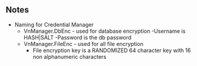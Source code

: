 ## Notes

- Naming for Credential Manager
	- VnManager.DbEnc - used for database encryption
		-Username is HASH|SALT
		-Password is the db password
	- VnManager.FileEnc - used for all file encryption
		- File encryption key is a RANDOMIZED 64 character key with 16 non alphanumeric characters